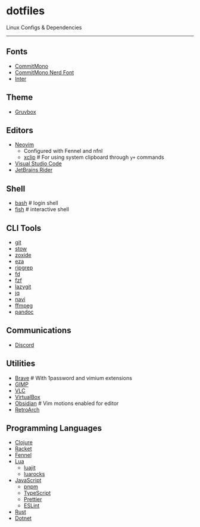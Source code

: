 dotfiles
========

Linux Configs & Dependencies

---

## Fonts

- [CommitMono]()
- [CommitMono Nerd Font]()
- [Inter]()

## Theme

- [Gruvbox](https://github.com/morhetz/gruvbox)

## Editors

- [Neovim]()
  - Configured with Fennel and nfnl
  - [xclip]() # For using system clipboard through `y+` commands
- [Visual Studio Code]()
- [JetBrains Rider]()

## Shell

- [bash]() # login shell
- [fish]() # interactive shell

## CLI Tools

- [git]()
- [stow]()
- [zoxide]()
- [eza]()
- [ripgrep]()
- [fd]()
- [fzf]()
- [lazygit]()
- [jq]()
- [navi]()
- [ffmpeg]()
- [pandoc]()

## Communications

- [Discord]()

## Utilities

- [Brave]() # With 1password and vimium extensions
- [GIMP]()
- [VLC]()
- [VirtualBox]()
- [Obsidian]() # Vim motions enabled for editor
- [RetroArch]()

## Programming Languages

- [Clojure]()
- [Racket]()
- [Fennel]()
- [Lua]()
  - [luajit]()
  - [luarocks]()
- [JavaScript]()
  - [pnpm]()
  - [TypeScript]()
  - [Prettier]()
  - [ESLint]()
- [Rust]()
- [Dotnet]()
